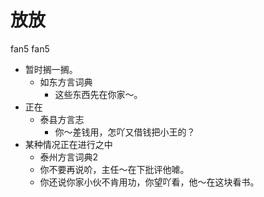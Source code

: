 # 放放
fan5 fan5
+ 暂时搁一搁。
  * 如东方言词典
    - 这些东西先在你家～。
+ 正在
  * 泰县方言志
    - 你～差钱用，怎吖又借钱把小王的？
+ 某种情况正在进行之中
  * 泰州方言词典2
  - 你不要再说吤，主任～在下批评他㖸。
  - 你还说你家小伙不肯用功，你望吖看，他～在这块看书。
